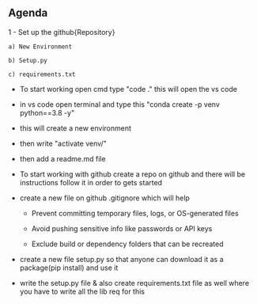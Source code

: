 ## Agenda

1 - Set up the github{Repository}
    
    a) New Environment
    
    b) Setup.py
    
    c) requirements.txt


- To start working open cmd type "code ." this will open the vs code

- in vs code open terminal and type this "conda create -p venv python==3.8 -y"

- this will create a new environment 

- then write "activate venv/"

- then add a readme.md file

- To start working with github create a repo on github and there will be instructions follow it in order to gets started

- create a new file on github .gitignore which will help
    
    - Prevent committing temporary files, logs, or OS-generated files

    - Avoid pushing sensitive info like passwords or API keys

    - Exclude build or dependency folders that can be recreated

- create a new file setup.py so that anyone can download it as a package(pip install) and use it

- write the setup.py file & also create requirements.txt file as well where you have to write all the lib req for this

